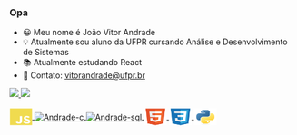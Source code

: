 ### Opa


- 😀 Meu nome é João Vitor Andrade
- 💡 Atualmente sou aluno da UFPR cursando Análise e Desenvolvimento de Sistemas
- 📚 Atualmente estudando React
- 📱 Contato: vitorandrade@ufpr.br

<div align="left">
  <a href="https://github.com/joao-andrade18">
  <img height="180em" src="https://github-readme-stats.vercel.app/api?username=joao-andrade18&show_icons=false&theme=react&include_all_commits=true&count_private=true"/>
  <img height="180em" src="https://github-readme-stats.vercel.app/api/top-langs/?username=joao-andrade18&layout=compact&langs_count=7&theme=react"/>
</div>

  
<div style="display: inline_block"><br>
  <img align="center" alt="Andrade-Js" height="30" width="40" src="https://raw.githubusercontent.com/devicons/devicon/master/icons/javascript/javascript-plain.svg">
  <img align="center" alt="Andrade-c" height="30" width="40" src="https://cdn.jsdelivr.net/gh/devicons/devicon/icons/c/c-original.svg">
  <img align="center" alt="Andrade-sql" height="30" width="40" src="https://cdn.jsdelivr.net/gh/devicons/devicon/icons/mysql/mysql-original.svg">
  <img align="center" alt="Andrade-HTML" height="30" width="40" src="https://raw.githubusercontent.com/devicons/devicon/master/icons/html5/html5-original.svg">
  <img align="center" alt="Andrade-CSS" height="30" width="40" src="https://raw.githubusercontent.com/devicons/devicon/master/icons/css3/css3-original.svg">
  <img align="center" alt="Andrade-Python" height="30" width="40" src="https://raw.githubusercontent.com/devicons/devicon/master/icons/python/python-original.svg">
</div>
